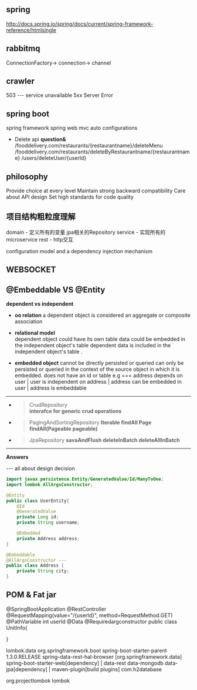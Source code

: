 ##  spring
http://docs.spring.io/spring/docs/current/spring-framework-reference/htmlsingle

## rabbitmq
ConnectionFactory-> connection-> channel 

## crawler 
503 --- service unavailable  5xx Server Error

## spring boot
spring framework 
spring web mvc 
auto configurations 

- Delete api **question&**
/fooddelivery.com/restaurants/{restaurantname}/deleteMenu
/fooddelivery.com/restaurants/deleteByRestaurantname/{restaurantname}
/users/deleteUser/{userId}


## philosophy
Provide choice at every level
Maintain strong backward compatibility
Care about API design
Set high standards for code quality

## 项目结构粗粒度理解
domain - 定义所有的变量 jpa相关的Repository
service - 实现所有的microservice
rest - http交互



configuration model and a dependency injection mechanism
## WEBSOCKET

## @Embeddable VS @Entity
**dependent vs independent**
- **oo relation** 
a dependent object is considered an aggregate or composite association

- **relational model**  
dependent object could have its own table 
data could be embedded in the independent object's table 
dependent data is included in the independent object's table .

- **embedded object** 
cannot be directly persisted or queried can only be persisted 
or queried in the context of the source object in which it is 
embedded.
does not have  an id or table 
e.g === address depends on user | user is independent on address 
| address can be embedded in user | address is embeddable 

---------------------------------------------------------------
- > CrudRepository  
**interafce for generic crud operations**

- > PagingAndSortingRepository 
**Iterable<T> findAll Page<T> findAll(Pageable pageable)**

- > JpaRepository 
**savaAndFlush deleteInBatch deleteAllInBatch**

---------------------------------------------------------------

**Answers** 

--- all about design decision 

```java
import javax.persistence.Entity/GeneratedValue/Id/ManyToOne;
import lombok.AllArgsConstructor;

@Entity
public class UserEntity{
    @Id
    @GeneratedValue
    private Long id;
    private String username;

    @Embedded
    private Address address;
}

@Embeddable
@AllArgsConstructor ---
public class Address {
    private String city;
}
```


## POM & **Fat jar**
@SpringBootApplication
@RestController
@RequestMapping(value="/{userId}", method=RequestMethod.GET)
@PathVariable int userId
@Data
@Requiredargconstructor
public class UnitInfo{

}

lombok.data
<parent>
<groupId>org.springframework.boot</groupId>
<artifactId>spring-boot-starter-parent<artifactId>
<version>1.3.0.RELEASE</version>
</parent>
spring-data-rest-hal-browser [org.springframework.data]
spring-boot-starter-web[dependency] | data-rest data-mongodb  data-jpa[dependency] | maven-plugin[build plugins]
com.h2database

<groupId>org.projectlombok</groupId>
<artifactId>lombok</artifactId>
